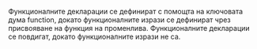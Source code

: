 Функционалните декларации се дефинират с помощта на ключовата дума function, докато функционалните изрази се дефинират чрез присвояване на функция на променлива. Функционалните декларации се повдигат, докато функционалните изрази не са.
